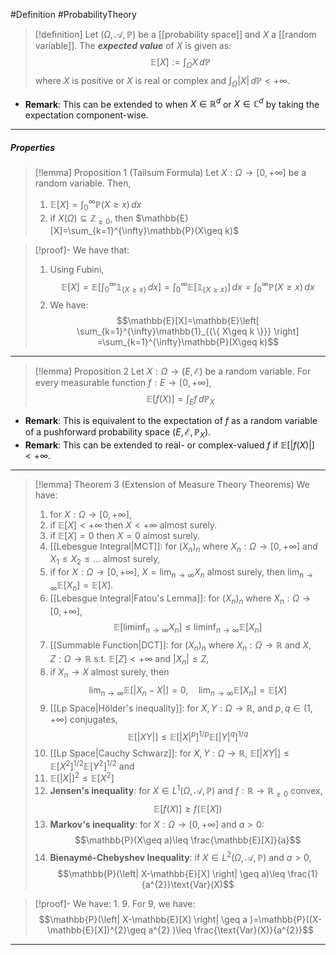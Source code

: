 #Definition #ProbabilityTheory 

> [!definition]
> Let $(\Omega,\mathcal{A},\mathbb{P})$ be a [[probability space]] and $X$ a [[random variable]]. The ***expected value*** of $X$ is given as: $$\mathbb{E}[X]:=\int_{\Omega}^{} X \, d\mathbb{P} $$where $X$ is positive or $X$ is real or complex and $\int_{\Omega}^{} \left| X \right| \, d\mathbb{P}<+\infty$.

- **Remark**: This can be extended to when $X\in \mathbb{R}^d$ or $X\in \mathbb{C}^d$ by taking the expectation component-wise.
---
##### Properties
> [!lemma] Proposition 1 (Tailsum Formula)
> Let $X:\Omega\to[0,+\infty]$ be a random variable. Then, 
> 1. $\mathbb{E}[X]=\int_{0}^{\infty} \mathbb{P}(X\geq x) \, dx$
> 2. if $X(\Omega)\subseteq \mathbb{Z}_{\geq 0}$, then $\mathbb{E}[X]=\sum_{k=1}^{\infty}\mathbb{P}(X\geq k)$

> [!proof]-
> We have that:
> 1. Using Fubini, $$\mathbb{E}[X]=\mathbb{E}\left[ \int_{0}^{\infty} \mathbb{1}_{\{ X\geq x \}} \, dx  \right] =\int_{0}^{\infty}\mathbb{E}[\mathbb{1}_{\{ X\geq x \}}]  \, dx=\int_{0}^{\infty} \mathbb{P}(X\geq x) \, dx  $$
> 2. We have: $$\mathbb{E}[X]=\mathbb{E}\left[ \sum_{k=1}^{\infty}\mathbb{1}_{{\{ X\geq k \}}} \right] =\sum_{k=1}^{\infty}\mathbb{P}(X\geq k)$$
---
> [!lemma] Proposition 2 
> Let $X:\Omega\to (E,\mathcal{E})$ be a random variable. For every measurable function $f:E\to[0,+\infty]$, $$\mathbb{E}[f(X)]=\int_{E}^{} f\, d\mathbb{P}_{X} $$
- **Remark**: This is equivalent to the expectation of $f$ as a random variable of a pushforward probability space $(E,\mathcal{E},\mathbb{P}_{X})$. 
- **Remark**: This can be extended to real- or complex-valued $f$ if $\mathbb{E}[\left| f(X) \right|]<+\infty$. 
---
> [!lemma] Theorem 3 (Extension of Measure Theory Theorems)
> We have:
> 1. for $X:\Omega\to[0,+\infty]$, 
> 	1. if $\mathbb{E}[X]<+\infty$ then $X<+\infty$ almost surely.
> 	2. if $\mathbb{E}[X]=0$ then $X=0$ almost surely.
> 2. [[Lebesgue Integral|MCT]]: for $(X_{n})_{n}$ where $X_{n}:\Omega\to[0,+\infty]$ and $X_{1}\leq X_{2}\leq\dots$ almost surely,
> 	1. if for $X:\Omega\to[0,+\infty]$, $X=\lim_{ n \to \infty }X_{n}$ almost surely, then $\lim_{ n \to \infty }\mathbb{E}[X_{n}]=\mathbb{E}[X]$.
> 3. [[Lebesgue Integral|Fatou's Lemma]]: for $(X_{n})_{n}$ where $X_{n}:\Omega\to[0,+\infty]$, $$\mathbb{E}[\liminf_{ n \to \infty } X_{n}]\leq \liminf_{ n \to \infty } \mathbb{E}[X_{n}]$$
> 4. [[Summable Function|DCT]]: for $(X_{n})_{n}$ where $X_{n}:\Omega\to \mathbb{R}$ and $X,Z:\Omega\to \mathbb{R}$ s.t. $\mathbb{E}[Z]<+\infty$ and $\left| X_{n} \right|\leq Z$, 
> 	1. if $X_{n}\to X$ almost surely, then$$\lim_{ n \to \infty } \mathbb{E}[\left| X_{n}-X \right| ]=0,\quad \lim_{ n \to \infty } \mathbb{E}[X_{n}]=\mathbb{E}[X]$$
> 5. [[Lp Space|Hölder's inequality]]: for $X,Y:\Omega\to \mathbb{R}$, and $p,q\in (1,+\infty)$ conjugates, $$\mathbb{E}[\left| XY \right| ]\leq \mathbb{E}[\left| X \right| ^p]^{1/p}\mathbb{E}[\left| Y \right| ^q]^{1/q}$$
> 6. [[Lp Space|Cauchy Schwarz]]: for $X,Y:\Omega\to \mathbb{R}$, $\mathbb{E}[\left| XY \right|]\leq \mathbb{E}[X^2]^{1/2}\mathbb{E}[Y^2]^{1/2}$ and 
> 	1. $\mathbb{E}[\left| X \right|]^{2}\leq \mathbb{E}[X^{2}]$
> 7. **Jensen's inequality**: for $X\in L^1(\Omega,\mathcal{A},\mathbb{P})$ and $f:\mathbb{R}\to \mathbb{R}_{\geq 0}$ convex, $$\mathbb{E}[f(X)]\geq f(\mathbb{E}[X])$$
> 8. **Markov's inequality**: for $X:\Omega\to[0,+\infty]$ and $a>0$: $$\mathbb{P}(X\geq a)\leq \frac{\mathbb{E}[X]}{a}$$
> 9. **Bienaymé-Chebyshev Inequality**: if $X\in L^2(\Omega,\mathcal{A},\mathbb{P})$ and $a>0$, $$\mathbb{P}(\left| X-\mathbb{E}[X] \right| \geq a)\leq \frac{1}{a^{2}}\text{Var}(X)$$

> [!proof]-
> We have:
> 1.
> 9. For 9, we have: $$\mathbb{P}(\left| X-\mathbb{E}[X] \right| \geq a )=\mathbb{P}((X-\mathbb{E}[X])^{2}\geq a^{2} )\leq \frac{\text{Var}(X)}{a^{2}}$$
---
